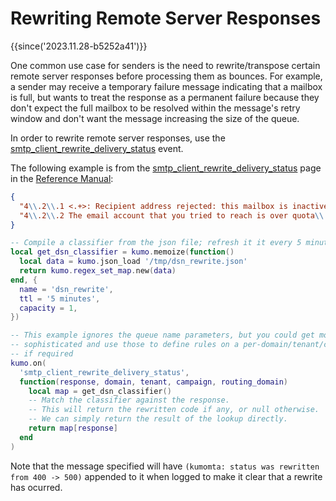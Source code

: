 # Rewriting Remote Server Responses

{{since('2023.11.28-b5252a41')}}

One common use case for senders is the need to rewrite/transpose certain remote server responses before processing them as bounces. For example, a sender may receive a temporary failure message indicating that a mailbox is full, but wants to treat the response as a permanent failure because they don't expect the full mailbox to be resolved within the message's retry window and don't want the message increasing the size of the queue.

In order to rewrite remote server responses, use the [smtp_client_rewrite_delivery_status](../../reference/events/smtp_client_rewrite_delivery_status.md) event.

The following example is from the [smtp_client_rewrite_delivery_status](../../reference/events/smtp_client_rewrite_delivery_status.md) page in the [Reference Manual](../../reference/index.md):

```json
{
  "4\\.2\\.1 <.+>: Recipient address rejected: this mailbox is inactive and has been disabled": 500,
  "4\\.2\\.2 The email account that you tried to reach is over quota\\.": 500
}
```

```lua
-- Compile a classifier from the json file; refresh it it every 5 minutes
local get_dsn_classifier = kumo.memoize(function()
  local data = kumo.json_load '/tmp/dsn_rewrite.json'
  return kumo.regex_set_map.new(data)
end, {
  name = 'dsn_rewrite',
  ttl = '5 minutes',
  capacity = 1,
})

-- This example ignores the queue name parameters, but you could get more
-- sophisticated and use those to define rules on a per-domain/tenant/campaign basis
-- if required
kumo.on(
  'smtp_client_rewrite_delivery_status',
  function(response, domain, tenant, campaign, routing_domain)
    local map = get_dsn_classifier()
    -- Match the classifier against the response.
    -- This will return the rewritten code if any, or null otherwise.
    -- We can simply return the result of the lookup directly.
    return map[response]
  end
)
```

Note that the message specified will have `(kumomta: status was rewritten from 400 -> 500)` appended to it when logged to make it clear that a rewrite has ocurred.
